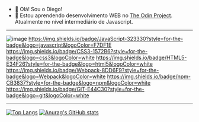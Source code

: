 - 👋 Olá! Sou o Diego! 
- 🌱 Estou aprendendo desenvolvimento WEB no [The Odin Project](https://www.theodinproject.com). Atualmente no nível intermediário de Javascript. 

---

![image]({https://img.shields.io/badge/JavaScript-323330?style=for-the-badge&logo=javascript&logoColor=F7DF1E})
https://img.shields.io/badge/JavaScript-323330?style=for-the-badge&logo=javascript&logoColor=F7DF1E 
https://img.shields.io/badge/CSS3-1572B6?style=for-the-badge&logo=css3&logoColor=white 
https://img.shields.io/badge/HTML5-E34F26?style=for-the-badge&logo=html5&logoColor=white 
https://img.shields.io/badge/Webpack-8DD6F9?style=for-the-badge&logo=Webpack&logoColor=white 
https://img.shields.io/badge/npm-CB3837?style=for-the-badge&logo=npm&logoColor=white 
https://img.shields.io/badge/GIT-E44C30?style=for-the-badge&logo=git&logoColor=white 

---

[![Top Langs](https://github-readme-stats.vercel.app/api/top-langs/?username=Diego-Moreira8)](https://github.com/Diego-Moreira8/github-readme-stats) [![Anurag's GitHub stats](https://github-readme-stats.vercel.app/api?username=Diego-Moreira8)](https://github.com/Diego-Moreira8/github-readme-stats)

<!---
Diego-Moreira8/Diego-Moreira8 is a ✨ special ✨ repository because its `README.md` (this file) appears on your GitHub profile.
You can click the Preview link to take a look at your changes.
--->
